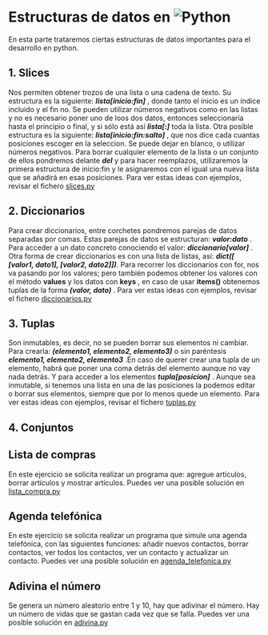# Estructuras de datos en ![Python](https://techspawn.com/wp-content/uploads/2016/10/Python_logo.png)
En esta parte trataremos ciertas estructuras de datos importantes para el desarrollo en python.

## 1. Slices
Nos permiten obtener trozos de una lista o una cadena de texto. Su estructura es la siguiente: ***lista[inicio:fin]*** , donde tanto el inicio es un índice incluido y el fin no. Se pueden utilizar números negativos como en las listas y no es necesario poner uno de loos dos datos, entonces seleccionaría hasta el principio o final, y si sólo está así ***lista[:]*** toda la lista.
Otra posible estructura es la siguiente: ***lista[inicio:fin:salto]*** , que nos dice cada cuantas posiciones escoger en la seleccion. Se puede dejar en blanco, o utilizar números negativos.
Para borrar cualquier elemento de la lista o un conjunto de ellos pondremos delante ***del*** y para hacer reemplazos, utilizaremos la primera estructura de inicio:fin y le asignaremos con el igual una nueva lista que se añadirá en esas posiciones.
Para ver estas ideas con ejemplos, revisar el fichero [slices.py](https://github.com/vrdelc/Aprendiendo-Python/blob/master/Estructuras%20de%20datos/slices.py)

## 2. Diccionarios
Para crear diccionarios, entre corchetes pondremos parejas de datos separadas por comas. Estas parejas de datos se estructuran: ***valor:dato*** . Para acceder a un dato concreto conociendo el valor: ***diccionario[valor]*** .
Otra forma de crear diccionarios es con una lista de listas, así: ***dict([ [valor1, dato1], [valor2, dato2]])***.
Para recorrer los diccionarios con for, nos va pasando por los valores; pero también podemos obtener los valores con el método **values** y los datos con **keys** , en caso de usar **items()** obtenemos tuplas de la forma ***(valor, dato)*** .
Para ver estas ideas con ejemplos, revisar el fichero [diccionarios.py](https://github.com/vrdelc/Aprendiendo-Python/blob/master/Estructuras%20de%20datos/diccionarios.py)

## 3. Tuplas
Son inmutables, es decir, no se pueden borrar sus elementos ni cambiar. Para crearla: ***(elemento1, elemento2, elemento3)*** o sin paréntesis ***elemento1, elemento2, elemento3*** .En caso de querer crear una tupla de un elemento, habrá que poner una coma detrás del elemento aunque no vay nada detrás. Y para acceder a los elementos ***tupla[posicion]*** .
Aunque sea inmutable, si tenemos una lista en una de las posiciones la podemos editar o borrar sus elementos, siempre que por lo menos quede un elemento.
Para ver estas ideas con ejemplos, revisar el fichero [tuplas.py](https://github.com/vrdelc/Aprendiendo-Python/blob/master/Estructuras%20de%20datos/tuplas.py)

## 4. Conjuntos


## Lista de compras
En este ejercicio se solicita realizar un programa que: agregue artículos, borrar artículos y mostrar artículos. Puedes ver una posible solución en [lista_compra.py](https://github.com/vrdelc/Aprendiendo-Python/blob/master/Estructuras%20de%20datos/lista_compra.py)

## Agenda telefónica
En este ejercicio se solicita realizar un programa que simule una agenda telefónica, con las siguientes funciones: añadir nuevos contactos, borrar contactos, ver todos los contactos, ver un contacto y actualizar un contacto. Puedes ver una posible solución en [agenda_telefonica.py](https://github.com/vrdelc/Aprendiendo-Python/blob/master/Estructuras%20de%20datos/agenda_telefonica.py)

## Adivina el número
Se genera un número aleatorio entre 1 y 10, hay que adivinar el número. Hay un número de vidas que se gastan cada vez que se falla. Puedes ver una posible solución en [adivina.py](https://github.com/vrdelc/Aprendiendo-Python/blob/master/Estructuras%20de%20datos/adivina.py)
